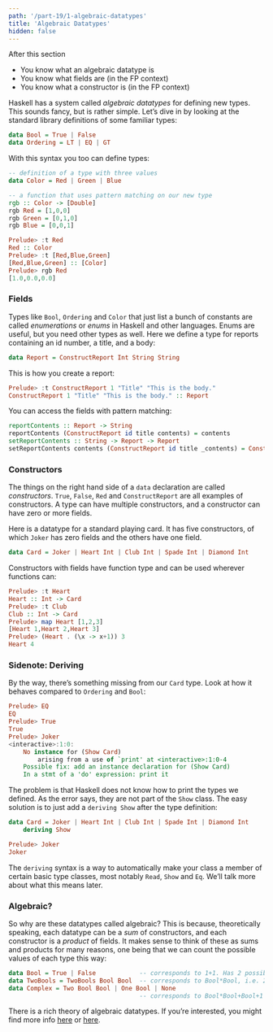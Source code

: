 ```yaml
---
path: '/part-19/1-algebraic-datatypes'
title: 'Algebraic Datatypes'
hidden: false
---
```


<text-box variant='learningObjectives' name="Learning objectives">

After this section

*   You know what an algebraic datatype is
*   You know what fields are (in the FP context)
*   You know what a constructor is (in the FP context)

</text-box>



Haskell has a system called _algebraic datatypes_ for defining new types. This sounds fancy, but is rather simple. Let’s dive in by looking at the standard library definitions of some familiar types:

```haskell
data Bool = True | False
data Ordering = LT | EQ | GT
```

With this syntax you too can define types:

```haskell
-- definition of a type with three values
data Color = Red | Green | Blue

-- a function that uses pattern matching on our new type
rgb :: Color -> [Double]
rgb Red = [1,0,0]
rgb Green = [0,1,0]
rgb Blue = [0,0,1]

Prelude> :t Red
Red :: Color
Prelude> :t [Red,Blue,Green]
[Red,Blue,Green] :: [Color]
Prelude> rgb Red
[1.0,0.0,0.0]
```

### Fields

Types like `Bool`, `Ordering` and `Color` that just list a bunch of constants are called _enumerations_ or _enums_ in Haskell and other languages. Enums are useful, but you need other types as well. Here we define a type for reports containing an id number, a title, and a body:

```haskell
data Report = ConstructReport Int String String
```

This is how you create a report:

```haskell
Prelude> :t ConstructReport 1 "Title" "This is the body."
ConstructReport 1 "Title" "This is the body." :: Report
```

You can access the fields with pattern matching:

```haskell
reportContents :: Report -> String
reportContents (ConstructReport id title contents) = contents
setReportContents :: String -> Report -> Report
setReportContents contents (ConstructReport id title _contents) = ConstructReport id title contents
```


### Constructors

The things on the right hand side of a `data` declaration are called _constructors_. `True`, `False`, `Red` and `ConstructReport` are all examples of constructors. A type can have multiple constructors, and a constructor can have zero or more fields.

Here is a datatype for a standard playing card. It has five constructors, of which `Joker` has zero fields and the others have one field.

```haskell
data Card = Joker | Heart Int | Club Int | Spade Int | Diamond Int
```

Constructors with fields have function type and can be used wherever functions can:

```haskell
Prelude> :t Heart
Heart :: Int -> Card
Prelude> :t Club
Club :: Int -> Card
Prelude> map Heart [1,2,3]
[Heart 1,Heart 2,Heart 3]
Prelude> (Heart . (\x -> x+1)) 3
Heart 4
```

### Sidenote: Deriving

By the way, there’s something missing from our `Card` type. Look at how it behaves compared to `Ordering` and `Bool`:

```haskell
Prelude> EQ
EQ
Prelude> True
True
Prelude> Joker
<interactive>:1:0:
    No instance for (Show Card)
        arising from a use of `print' at <interactive>:1:0-4
    Possible fix: add an instance declaration for (Show Card)
    In a stmt of a 'do' expression: print it
```


The problem is that Haskell does not know how to print the types we defined. As the error says, they are not part of the `Show` class. The easy solution is to just add a `deriving Show` after the type definition:

```haskell
data Card = Joker | Heart Int | Club Int | Spade Int | Diamond Int
    deriving Show

Prelude> Joker
Joker
```
The `deriving` syntax is a way to automatically make your class a member of certain basic type classes, most notably `Read`, `Show` and `Eq`. We’ll talk more about what this means later.

### Algebraic?

So why are these datatypes called algebraic? This is because, theoretically speaking, each datatype can be a _sum_ of constructors, and each constructor is a _product_ of fields. It makes sense to think of these as sums and products for many reasons, one being that we can count the possible values of each type this way:

```haskell
data Bool = True | False            -- corresponds to 1+1. Has 2 possible values.
data TwoBools = TwoBools Bool Bool  -- corresponds to Bool*Bool, i.e. 2*2. Has 4 possible values.
data Complex = Two Bool Bool | One Bool | None
                                    -- corresponds to Bool*Bool+Bool+1 = 2*2+2+1 = 7. Has 7 possible values.
```

There is a rich theory of algebraic datatypes. If you’re interested, you might find more info [here](https://codewords.recurse.com/issues/three/algebra-and-calculus-of-algebraic-data-types) or [here](https://www.cis.upenn.edu/~sweirich/papers/yorgey-thesis.pdf).
